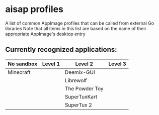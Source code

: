 # aisap profiles
A list of common AppImage profiles that can be called from external Go libraries
Note that all items in this list are based on the name of their appropriate AppImage's desktop entry

## Currently recognized applications:
| No sandbox | Level 1 | Level 2 | Level 3 |
|-|-|-|-|
| Minecraft  || Deemix-GUI ||
||| Librewolf ||
||| The Powder Toy ||
||| SuperTuxKart ||
||| SuperTux 2 ||

